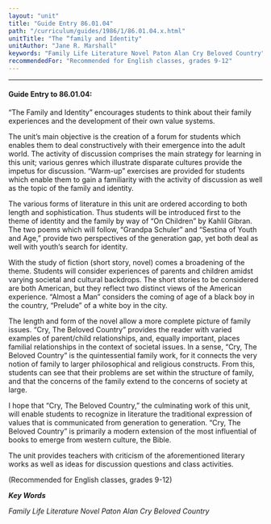 ```yaml
---
layout: "unit"
title: "Guide Entry 86.01.04"
path: "/curriculum/guides/1986/1/86.01.04.x.html"
unitTitle: "The “family and Identity"
unitAuthor: "Jane R. Marshall"
keywords: "Family Life Literature Novel Paton Alan Cry Beloved Country"
recommendedFor: "Recommended for English classes, grades 9-12"
---
```

<body>
<hr/>
 <h4>
  Guide Entry to 86.01.04:
 </h4>
 “The Family and Identity” encourages students to think about their family experiences and the development of their own value systems.
 <p>
  The unit’s main objective is the creation of a forum for students which enables them to deal constructively with their emergence into the adult world. The activity of discussion comprises the main strategy for learning in this unit; various genres which illustrate disparate cultures provide the impetus for discussion. “Warm-up” exercises are provided for students which enable them to gain a familiarity with the activity of discussion as well as the topic of the family and identity.
 </p>
 <p>
  The various forms of literature in this unit are ordered according to both length and sophistication. Thus students will be introduced first to the theme of identity and the family by way of “On Children” by Kahlil Gibran. The two poems which will follow, “Grandpa Schuler” and “Sestina of Youth and Age,” provide two perspectives of the generation gap, yet both deal as well with youth’s search for identity.
 </p>
 <p>
  With the study of fiction (short story, novel) comes a broadening of the theme. Students will consider experiences of parents and children amidst varying societal and cultural backdrops. The short stories to be considered are both American, but they reflect two distinct views of the American experience. “Almost a Man” considers the coming of age of a black boy in the country, “Prelude” of a white boy in the city.
 </p>
 <p>
  The length and form of the novel allow a more complete picture of family issues. “Cry, The Beloved Country” provides the reader with varied examples of parent/child relationships, and, equally important, places familial relationships in the context of societal issues. In a sense, “Cry, The Beloved Country” is the quintessential family work, for it connects the very notion of family to larger philosophical and religious constructs. From this, students can see that their problems are set within the structure of family, and that the concerns of the family extend to the concerns of society at large.
 </p>
 <p>
  I hope that “Cry, The Beloved Country,” the culminating work of this unit, will enable students to recognize in literature the traditional expression of values that is communicated from generation to generation. “Cry, The Beloved Country” is primarily a modern extension of the most influential of books to emerge from western culture, the Bible.
 </p>
 <p>
  The unit provides teachers with criticism of the aforementioned literary works as well as ideas for discussion questions and class activities.
 </p>
 <p>
  (Recommended for English classes, grades 9-12)
 </p>
<p>
  <b>
   <i>
    Key Words
   </i>
  </b>
  <br/>
 </p>
 <p>
  <i>
   Family Life Literature Novel Paton Alan Cry Beloved Country
  </i>
 </p>

</body>